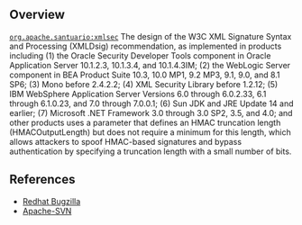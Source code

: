 ## Overview
[`org.apache.santuario:xmlsec`](http://search.maven.org/#search%7Cga%7C1%7Ca%3A%22xmlsec%22)
The design of the W3C XML Signature Syntax and Processing (XMLDsig) recommendation, as implemented in products including (1) the Oracle Security Developer Tools component in Oracle Application Server 10.1.2.3, 10.1.3.4, and 10.1.4.3IM; (2) the WebLogic Server component in BEA Product Suite 10.3, 10.0 MP1, 9.2 MP3, 9.1, 9.0, and 8.1 SP6; (3) Mono before 2.4.2.2; (4) XML Security Library before 1.2.12; (5) IBM WebSphere Application Server Versions 6.0 through 6.0.2.33, 6.1 through 6.1.0.23, and 7.0 through 7.0.0.1; (6) Sun JDK and JRE Update 14 and earlier; (7) Microsoft .NET Framework 3.0 through 3.0 SP2, 3.5, and 4.0; and other products uses a parameter that defines an HMAC truncation length (HMACOutputLength) but does not require a minimum for this length, which allows attackers to spoof HMAC-based signatures and bypass authentication by specifying a truncation length with a small number of bits.

## References

- [Redhat Bugzilla](https://bugzilla.redhat.com/CVE-2009-0217)
- [Apache-SVN](http://svn.apache.org/viewvc?view=revision&revision=794013)
